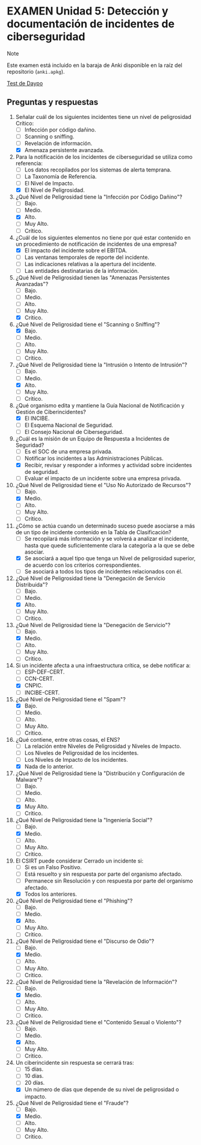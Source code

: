 # EXAMEN Unidad 5: Detección y documentación de incidentes de ciberseguridad

>[!NOTE]
>Este examen está incluido en la baraja de Anki disponible en la raíz del repositorio (`anki.apkg`).

[Test de Daypo](https://www.daypo.com/ic-05.html)

## Preguntas y respuestas

1. Señalar cuál de los siguientes incidentes tiene un nivel de peligrosidad Crítico:
	- [ ] Infección por código dañino.
	- [ ] Scanning o sniffing.
	- [ ] Revelación de información.
	- [x] Amenaza persistente avanzada.

2. Para la notificación de los incidentes de ciberseguridad se utiliza como referencia:
	- [ ] Los datos recopilados por los sistemas de alerta temprana.
	- [ ] La Taxonomía de Referencia.
	- [ ] El Nivel de Impacto.
	- [x] El Nivel de Peligrosidad.

3. ¿Qué Nivel de Peligrosidad tiene la "Infección por Código Dañino"?
	- [ ] Bajo.
	- [ ] Medio.
	- [x] Alto.
	- [ ] Muy Alto.
	- [ ] Crítico.

4. ¿Cuál de los siguientes elementos no tiene por qué estar contenido en un procedimiento de notificación de incidentes de una empresa?
	- [x] El impacto del incidente sobre el EBITDA.
	- [ ] Las ventanas temporales de reporte del incidente.
	- [ ] Las indicaciones relativas a la apertura del incidente.
	- [ ] Las entidades destinatarias de la información.

5. ¿Qué Nivel de Peligrosidad tienen las "Amenazas Persistentes Avanzadas"?
	- [ ] Bajo.
	- [ ] Medio.
	- [ ] Alto.
	- [ ] Muy Alto.
	- [x] Crítico.

6. ¿Qué Nivel de Peligrosidad tiene el "Scanning o Sniffing"?
	- [x] Bajo.
	- [ ] Medio.
	- [ ] Alto.
	- [ ] Muy Alto.
	- [ ] Crítico.

7. ¿Qué Nivel de Peligrosidad tiene la "Intrusión o Intento de Intrusión"?
	- [ ] Bajo.
	- [ ] Medio.
	- [x] Alto.
	- [ ] Muy Alto.
	- [ ] Crítico.

8. ¿Qué organismo edita y mantiene la Guía Nacional de Notificación y Gestión de Ciberincidentes?
	- [x] El INCIBE.
	- [ ] El Esquema Nacional de Seguridad.
	- [ ] El Consejo Nacional de Ciberseguridad.

9. ¿Cuál es la misión de un Equipo de Respuesta a Incidentes de Seguridad?
	- [ ] Es el SOC de una empresa privada.
	- [ ] Notificar los incidentes a las Administraciones Públicas.
	- [x] Recibir, revisar y responder a informes y actividad sobre incidentes de seguridad.
	- [ ] Evaluar el impacto de un incidente sobre una empresa privada.

10. ¿Qué Nivel de Peligrosidad tiene el "Uso No Autorizado de Recursos"?
	- [ ] Bajo.
	- [x] Medio.
	- [ ] Alto.
	- [ ] Muy Alto.
	- [ ] Crítico.

11. ¿Cómo se actúa cuando un determinado suceso puede asociarse a más de un tipo de incidente contenido en la Tabla de Clasificación?
	- [ ] Se recopilará más información y se volverá a analizar el incidente, hasta que quede suficientemente clara la categoría a la que se debe asociar.
	- [x] Se asociará a aquel tipo que tenga un Nivel de peligrosidad superior, de acuerdo con los criterios correspondientes.
	- [ ] Se asociará a todos los tipos de incidentes relacionados con él.

12. ¿Qué Nivel de Peligrosidad tiene la "Denegación de Servicio Distribuida"?
	- [ ] Bajo.
	- [ ] Medio.
	- [x] Alto.
	- [ ] Muy Alto.
	- [ ] Crítico.

13. ¿Qué Nivel de Peligrosidad tiene la "Denegación de Servicio"?
	- [ ] Bajo.
	- [x] Medio.
	- [ ] Alto.
	- [ ] Muy Alto.
	- [ ] Crítico.

14. Si un incidente afecta a una infraestructura crítica, se debe notificar a:
	- [ ] ESP-DEF-CERT.
	- [ ] CCN-CERT.
	- [x] CNPIC.
	- [ ] INCIBE-CERT.

15. ¿Qué Nivel de Peligrosidad tiene el "Spam"?
	- [x] Bajo.
	- [ ] Medio.
	- [ ] Alto.
	- [ ] Muy Alto.
	- [ ] Crítico.

16. ¿Qué contiene, entre otras cosas, el ENS?
	- [ ] La relación entre Niveles de Peligrosidad y Niveles de Impacto.
	- [ ] Los Niveles de Peligrosidad de los incidentes.
	- [ ] Los Niveles de Impacto de los incidentes.
	- [x] Nada de lo anterior.

17. ¿Qué Nivel de Peligrosidad tiene la "Distribución y Configuración de Malware"?
	- [ ] Bajo.
	- [ ] Medio.
	- [ ] Alto.
	- [x] Muy Alto.
	- [ ] Crítico.

18. ¿Qué Nivel de Peligrosidad tiene la "Ingeniería Social"? 
	- [ ] Bajo.
	- [x] Medio.
	- [ ] Alto.
	- [ ] Muy Alto.
	- [ ] Crítico.

19. El CSIRT puede considerar Cerrado un incidente si:
	- [ ] Si es un Falso Positivo.
	- [ ] Está resuelto y sin respuesta por parte del organismo afectado.
	- [ ] Permanece sin Resolución y con respuesta por parte del organismo afectado.
	- [x] Todos los anteriores.

20. ¿Qué Nivel de Peligrosidad tiene el "Phishing"?
	- [ ] Bajo.
	- [ ] Medio.
	- [x] Alto.
	- [ ] Muy Alto.
	- [ ] Crítico.

21. ¿Qué Nivel de Peligrosidad tiene el "Discurso de Odio"?
	- [ ] Bajo.
	- [x] Medio.
	- [ ] Alto.
	- [ ] Muy Alto.
	- [ ] Crítico.

22. ¿Qué Nivel de Peligrosidad tiene la "Revelación de Información"?
	- [ ] Bajo.
	- [x] Medio.
	- [ ] Alto.
	- [ ] Muy Alto.
	- [ ] Crítico.

23. ¿Qué Nivel de Peligrosidad tiene el "Contenido Sexual o Violento"?
	- [ ] Bajo.
	- [ ] Medio.
	- [x] Alto.
	- [ ] Muy Alto.
	- [ ] Crítico.

24. Un ciberincidente sin respuesta se cerrará tras:
	- [ ] 15 días.
	- [ ] 10 días.
	- [ ] 20 días.
	- [x] Un número de días que depende de su nivel de peligrosidad o impacto.

25. ¿Qué Nivel de Peligrosidad tiene el "Fraude"?
	- [ ] Bajo.
	- [x] Medio.
	- [ ] Alto.
	- [ ] Muy Alto.
	- [ ] Crítico.
